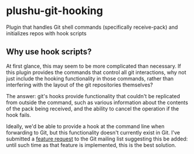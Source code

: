 # plushu-git-hooking

Plugin that handles Git shell commands (specifically receive-pack) and
initializes repos with hook scripts

## Why use hook scripts?

At first glance, this may seem to be more complicated than necessary. If this
plugin provides the commands that control all git interactions, why not just
include the hooking functionality in those commands, rather than interfering
with the layout of the git repositories themselves?

The answer: git's hooks provide functionality that couldn't be replicated from
outside the command, such as various information about the contents of the pack
being received, and the ability to cancel the operation if the hook fails.

Ideally, we'd be able to provide a hook at the command line when forwarding to
Git, but this functionality doesn't currently exist in Git. I've submitted a
[feature request][] to the Git mailing list suggesting this be added: until
such time as that feature is implemented, this is the best solution.

[feature request]: http://comments.gmane.org/gmane.comp.version-control.git/253790

